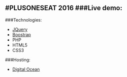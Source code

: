 #PLUSONESEAT 2016
###Live demo:
- 

###Technologies:
+ [JQuery](https://jquery.com/)
+ [Boostrap](http://getbootstrap.com/)
+ PHP
+ HTML5 
+ CSS3

###Hosting:
+ [Digital Ocean](https://www.digitalocean.com/)



